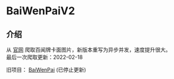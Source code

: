 # BaiWenPaiV2
## 介绍
从 [官网](https://ssr.163.com/cardmaker/) 爬取百闻牌卡面图片，新版本重写为异步并发，速度提升很大。  
最后一次爬取更新：2022-02-18

旧项目： [BaiWenPai](https://github.com/YEOLLL/BaiWenPai) (已停止更新)  
